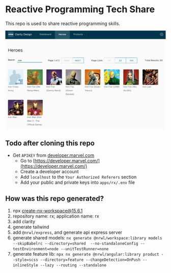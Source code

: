 # Reactive Programming Tech Share

This repo is used to share reactive programming skills.

<img src="./screenshots/heroes.png" alt="hero-screenshot" width="600" />

## Todo after cloning this repo

- Get `APIKEY` from [developer.marvel.com](https://developer.marvel.com/)
  - Go to [https://developer.marvel.com/](https://developer.marvel.com/)
  - Create a developer account
  - Add `localhost` to the `Your Authorized Referers` section
  - Add your public and private keys into `apps/rx/.env` file

## How was this repo generated?

1. npx create-nx-workspace@15.6.1
2. repository name: rx; application name: rx
3. add clarity
4. generate tailwind
5. add `@nrwl/express`, and generate api express server
6. generate shared models: `nx generate @nrwl/workspace:library models --skipBabelrc --directory=shared  --no-standaloneConfig --testEnvironment=node --unitTestRunner=none`
7. generate feature lib: `npx nx generate @nrwl/angular:library product --style=scss --directory=feature --changeDetection=OnPush --inlineStyle --lazy --routing --standalone`
